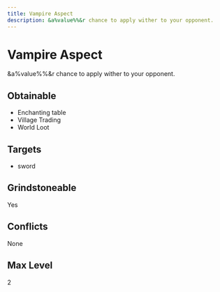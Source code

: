 ```yaml
---
title: Vampire Aspect
description: &a%value%%&r chance to apply wither to your opponent.
---
```

# Vampire Aspect
&a%value%%&r chance to apply wither to your opponent.
## Obtainable
- Enchanting table
- Village Trading
- World Loot
## Targets
- sword
## Grindstoneable
Yes
## Conflicts
None
## Max Level
2
